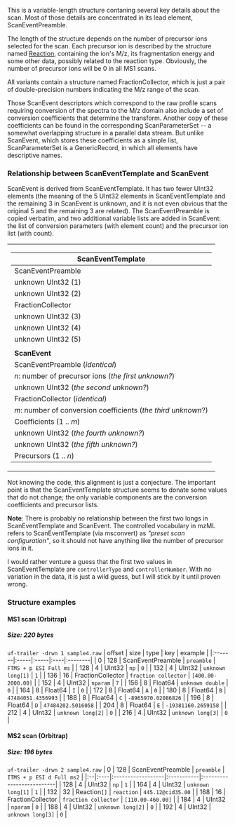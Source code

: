 This is a variable-length structure contaning several key details about the scan. Most of those details are concentrated in its lead element, ScanEventPreamble.

The length of the structure depends on the number of precursor ions selected for the scan. Each precursor ion is described by the structure named [Reaction](Reaction.md), containing the ion's M/z, its fragmentation energy and some other data, possibly related to the reaction type. Obviously, the number of precursor ions will be 0 in all MS1 scans.

All variants contain a structure named FractionCollector, which is just a pair of double-precision numbers indicating the M/z range of the scan.

Those ScanEvent descriptors which correspond to the raw profile scans requiring conversion of the spectra to the M/z domain also include a set of conversion coefficients that determine the transform. Another copy of these coefficients can be found in the corresponding ScanParameterSet -- a somewhat overlapping structure in a parallel data stream. But unlike ScanEvent, which stores these coefficients as a simple list, ScanParameterSet is a GenericRecord, in which all elements have descriptive names.

### Relationship between ScanEventTemplate and  ScanEvent ###

ScanEvent is derived from ScanEventTemplate. It has two fewer UInt32 elements (the meaning of the 5 UInt32 elements in ScanEventTemplate and the remaining 3 in ScanEvent is unknown, and it is not even obvious that the original 5 and the remaining 3 are related). The ScanEventPreamble is copied verbatim, and two additional variable lists are added in ScanEvent: the list of conversion parameters (with element count) and the precursor ion list (with count).

<table>
<tr valign='top'>
<td>
<table><thead><th> <b>ScanEventTemplate</b> </th></thead><tbody>
<tr><td> ScanEventPreamble        </td></tr>
<tr><td> unknown UInt32 (1)       </td></tr>
<tr><td> unknown UInt32 (2)       </td></tr>
<tr><td> FractionCollector        </td></tr>
<tr><td> unknown UInt32 (3)       </td></tr>
<tr><td> unknown UInt32 (4)       </td></tr>
<tr><td> unknown UInt32 (5)       </td></tr>
<blockquote></td>
<blockquote><td>
<tr><td> <b>ScanEvent</b>         </td></tr>
<tr><td> ScanEventPreamble (<i>identical</i>)</td></tr>
<tr><td> <i>n</i>: number of precursor ions (<i>the first unknown?</i>) </td></tr>
<tr><td> unknown UInt32 (<i>the second unknown?</i>) </td></tr>
<tr><td> FractionCollector (<i>identical</i>) </td></tr>
<tr><td> <i>m</i>: number of conversion coefficients (<i>the third unknown</i>?) </td></tr>
<tr><td> Coefficients (1 .. <i>m</i>) </td></tr>
<tr><td> unknown UInt32 (<i>the fourth unknown?</i>) </td></tr>
<tr><td> unknown UInt32 (<i>the fifth unknown?</i>) </td></tr>
<tr><td> Precursors (1 .. <i>n</i>) </td></tr>
</td>
</tr>
</table></blockquote></blockquote></tbody></table>

Not knowing the code, this alignment is just a conjecture. The important point is that the ScanEventTemplate structure seems to donate some values that do not change; the only variable components are the conversion coefficients and precursor lists.

**Note**: There is probably no relationship between the first two longs in ScanEventTemplate and ScanEvent. The controlled vocabulary in mzML refers to ScanEventTemplate (via msconvert) as _"preset scan configuration"_, so it should not have anything like the number of precursor ions in it.

I would rather venture a guess that the first two values in ScanEventTemplate are `controllerType` and `controllerNumber`. With no variation in the data, it is just a wild guess, but I will stick by it until proven wrong.


### Structure examples ###
#### MS1 scan (Orbitrap) ####
##### Size: 220 bytes #####
`uf-trailer -drwn 1 sample4.raw`
| offset | size | type | key | example |
|:-------|:-----|:-----|:----|:--------|
| 0      | 128  | ScanEventPreamble | `preamble` | `FTMS + p ESI Full ms` |
| 128    | 4    | UInt32 | `np` | `0`     |
| 132    | 4    | UInt32 | `unknown long[1]` | `1`     |
| 136    | 16   | FractionCollector | `fraction collector` | `[400.00-2000.00]` |
| 152    | 4    | UInt32 | `nparam` | `7`     |
| 156    | 8    | Float64 | `unknown double` | `0`     |
| 164    | 8    | Float64 | `I` | `0`     |
| 172    | 8    | Float64 | `A` | `0`     |
| 180    | 8    | Float64 | `B` | `47484051.4356993` |
| 188    | 8    | Float64 | `C` | `-8965970.02086826` |
| 196    | 8    | Float64 | `D` | `47484202.5016058` |
| 204    | 8    | Float64 | `E` | `-19381160.2659158` |
| 212    | 4    | UInt32 | `unknown long[2]` | `0`     |
| 216    | 4    | UInt32 | `unknown long[3]` | `0`     |


#### MS2 scan (Orbitrap) ####
##### Size: 196 bytes #####
`uf-trailer -drwn 2 sample4.raw`
| 0 | 128 | ScanEventPreamble | `preamble` | `ITMS + p ESI d Full ms2` |
|:--|:----|:------------------|:-----------|:--------------------------|
| 128 | 4   | UInt32            | `np`       | `1`                       |
| 164 | 4   | UInt32            | `unknown long[1]` | `1`                       |
| 132 | 32  | Reaction`[]`      | `reaction` | `445.12@cid35.00`         |
| 168 | 16  | FractionCollector | `fraction collector` | `[110.00-460.00]`         |
| 184 | 4   | UInt32            | `nparam`   | `0`                       |
| 188 | 4   | UInt32            | `unknown long[2]` | `0`                       |
| 192 | 4   | UInt32            | `unknown long[3]` | `0`                       |